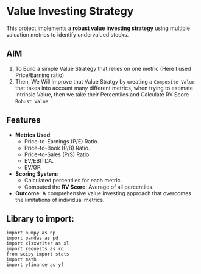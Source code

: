 # Value Investing Strategy

This project implements a **robust value investing strategy** using multiple valuation metrics to identify undervalued stocks.

## AIM
1. To Build a simple Value Strategy that relies on one metric (Here I used Price/Earning ratio)
2. Then, We Will Improve that Value Stratgy by creating a `Composite Value` that takes into account many different metrics, when trying to estimate Intrinsic Value, then we take their Percentiles and Calculate RV Score `Robust Value`

## Features
- **Metrics Used**:
  - Price-to-Earnings (P/E) Ratio.
  - Price-to-Book (P/B) Ratio.
  - Price-to-Sales (P/S) Ratio.
  - EV/EBITDA.
  - EV/GP.
- **Scoring System**: 
  - Calculated percentiles for each metric.
  - Computed the **RV Score**: Average of all percentiles.
- **Outcome**: A comprehensive value investing approach that overcomes the limitations of individual metrics.

## Library to import:
```
import numpy as np
import pandas as pd
import xlsxwriter as xl
import requests as rq
from scipy import stats
import math
import yfinance as yf
```

